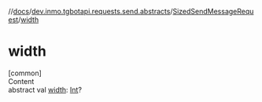 //[docs](../../../index.md)/[dev.inmo.tgbotapi.requests.send.abstracts](../index.md)/[SizedSendMessageRequest](index.md)/[width](width.md)



# width  
[common]  
Content  
abstract val [width](width.md): [Int](https://kotlinlang.org/api/latest/jvm/stdlib/kotlin/-int/index.html)?  



